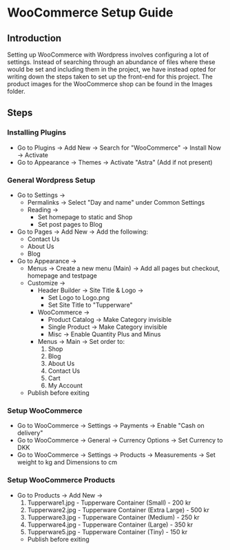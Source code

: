 # WooCommerce Setup Guide
## Introduction
Setting up WooCommerce with Wordpress involves configuring a lot of settings. Instead of searching through an abundance of files where these would be set and including them in the project, we have instead opted for writing down the steps taken to set up the front-end for this project. The product images for the WooCommerce shop can be found in the Images folder.

## Steps
### Installing Plugins
- Go to Plugins -> Add New -> Search for "WooCommerce" -> Install Now -> Activate
- Go to Appearance -> Themes -> Activate "Astra" (Add if not present)

### General Wordpress Setup
- Go to Settings -> 
    - Permalinks -> Select "Day and name" under Common Settings
    - Reading -> 
        - Set homepage to static and Shop
        - Set post pages to Blog
- Go to Pages -> Add New -> Add the following:
    - Contact Us
    - About Us
    - Blog
- Go to Appearance ->
    - Menus -> Create a new menu (Main) -> Add all pages but checkout, homepage and testpage
    - Customize ->
        - Header Builder -> Site Title & Logo ->
            - Set Logo to Logo.png 
            - Set Site Title to "Tupperware"
        - WooCommerce -> 
            - Product Catalog -> Make Category invisible
            - Single Product -> Make Category invisible
            - Misc -> Enable Quantity Plus and Minus
        - Menus -> Main -> Set order to:
            1. Shop
            2. Blog
            3. About Us
            4. Contact Us
            5. Cart
            6. My Account
    - Publish before exiting

### Setup WooCommerce
- Go to WooCommerce -> Settings -> Payments -> Enable "Cash on delivery"
- Go to WooCommerce -> General -> Currency Options -> Set Currency to DKK
- Go to WooCommerce -> Settings -> Products -> Measurements -> Set weight to kg and Dimensions to cm

### Setup WooCommerce Products
- Go to Products -> Add New -> 
    1. Tupperware1.jpg - Tupperware Container (Small) - 200 kr
    2. Tupperware2.jpg - Tupperware Container (Extra Large) - 500 kr
    3. Tupperware3.jpg - Tupperware Container (Medium) - 250 kr
    4. Tupperware4.jpg - Tupperware Container (Large) - 350 kr
    5. Tupperware5.jpg - Tupperware Container (Tiny) - 150 kr
    - Publish before exiting